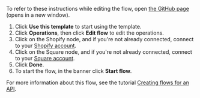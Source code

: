 To refer to these instructions while editing the flow, open [the GitHub page](https://github.com/ot4i/app-connect-templates/blob/main/resources/markdown/Create%20a%20customer%20in%20Square%20when%20a%20customer%20is%20created%20in%20Shopify_instructions.md) (opens in a new window).

1. Click **Use this template** to start using the template.
1. Click **Operations**, then click **Edit flow** to edit the operations.
1. Click on the Shopify node, and if you're not already connected, connect to your [Shopify account](https://ibm.biz/acshopify).
1. Click on the Square node, and if you're not already connected, connect to your [Square account](https://ibm.biz/acsquare).
1. Click **Done**.
1. To start the flow, in the banner click **Start flow**.

For more information about this flow, see the tutorial [Creating flows for an API](https://www.ibm.com/docs/en/app-connect/saas?topic=designer-introduction-creating-flows-api-part-1).